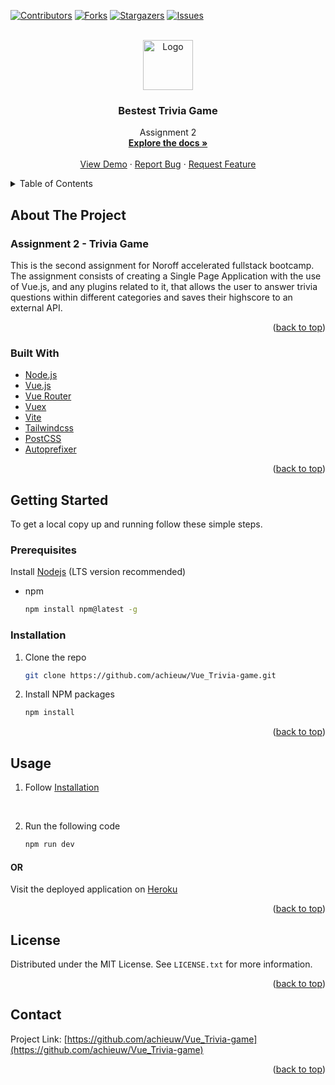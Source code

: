 <div id="top"></div>
<!--
*** Thanks for checking out the Best-README-Template. If you have a suggestion
*** that would make this better, please fork the repo and create a pull request
*** or simply open an issue with the tag "enhancement".
*** Don't forget to give the project a star!
*** Thanks again! Now go create something AMAZING! :D
-->



<!-- PROJECT SHIELDS -->
<!--
*** I'm using markdown "reference style" links for readability.
*** Reference links are enclosed in brackets [ ] instead of parentheses ( ).
*** See the bottom of this document for the declaration of the reference variables
*** for contributors-url, forks-url, etc. This is an optional, concise syntax you may use.
*** https://www.markdownguide.org/basic-syntax/#reference-style-links
-->
[![Contributors][contributors-shield]][contributors-url]
[![Forks][forks-shield]][forks-url]
[![Stargazers][stars-shield]][stars-url]
[![Issues][issues-shield]][issues-url]
<!--[![MIT License][license-shield]][license-url]-->



<!-- PROJECT LOGO -->
<br />
<div align="center">
  <a href="https://github.com/achieuw/Vue_Trivia-game">
    <img src="https://vuejs.org/images/logo.svg" alt="Logo" width="80" height="80">
  </a>

<h3 align="center">Bestest Trivia Game</h3>

  <p align="center">
    Assignment 2
    <br />
    <a href="https://github.com/achieuw/Vue_Trivia-game"><strong>Explore the docs »</strong></a>
    <br />
    <br />
    <a href="https://frozen-ocean-72965.herokuapp.com/">View Demo</a>
    ·
    <a href="https://github.com/achieuw/Vue_Trivia-game/issues">Report Bug</a>
    ·
    <a href="https://github.com/achieuw/Vue_Trivia-game/issues">Request Feature</a>
  </p>
</div>



<!-- TABLE OF CONTENTS -->
<details>
  <summary>Table of Contents</summary>
  <ol>
    <li>
      <a href="#about-the-project">About The Project</a>
      <ul>
        <li><a href="#built-with">Built With</a></li>
      </ul>
    </li>
    <li>
      <a href="#getting-started">Getting Started</a>
      <ul>
        <li><a href="#prerequisites">Prerequisites</a></li>
        <li><a href="#installation">Installation</a></li>
      </ul>
    </li>
    <li><a href="#usage">Usage</a></li>
    <!-- <li><a href="#roadmap">Roadmap</a></li> -->
    <!-- <li><a href="#contributing">Contributing</a></li> -->
    <li><a href="#license">License</a></li>
    <li><a href="#contact">Contact</a></li>
<!--     <li><a href="#acknowledgments">Acknowledgments</a></li> -->
  </ol>
</details>



<!-- ABOUT THE PROJECT -->
## About The Project

<!--[![Product Name Screen Shot][product-screenshot]](https://example.com)-->

### Assignment 2 - Trivia Game

This is the second assignment for Noroff accelerated fullstack bootcamp.
The assignment consists of creating a Single Page Application with the use of Vue.js, and any plugins related to it, that allows the user to answer trivia questions within different categories and saves their highscore to an external API.


<p align="right">(<a href="#top">back to top</a>)</p>



### Built With

* [Node.js](https://nodejs.org/en/)
* [Vue.js](https://vuejs.org/)
* [Vue Router](https://router.vuejs.org/)
* [Vuex](https://vuex.vuejs.org/)
* [Vite](https://vitejs.dev/)
* [Tailwindcss](https://tailwindcss.com/)
* [PostCSS](https://postcss.org/)
* [Autoprefixer](https://autoprefixer.github.io/)

<p align="right">(<a href="#top">back to top</a>)</p>



<!-- GETTING STARTED -->
## Getting Started

To get a local copy up and running follow these simple steps.

### Prerequisites
Install [Nodejs](https://nodejs.org/en/) (LTS version recommended)
* npm
  ```sh
  npm install npm@latest -g
  ```

### Installation

1. Clone the repo
   ```sh
   git clone https://github.com/achieuw/Vue_Trivia-game.git
   ```
2. Install NPM packages
   ```sh
   npm install
   ```

<p align="right">(<a href="#top">back to top</a>)</p>



<!-- USAGE EXAMPLES -->
## Usage

1. Follow <a href="#installation">Installation</a>

<br>

2. Run the following code
    ```sh
    npm run dev
    ```

#### OR

Visit the deployed application on <a href="https://frozen-ocean-72965.herokuapp.com/">Heroku</a>
  

<!-- _For more examples, please refer to the [Documentation](https://example.com)_ -->

<p align="right">(<a href="#top">back to top</a>)</p>



<!-- ROADMAP
## Roadmap

- [ ] Feature 1
- [ ] Feature 2
- [ ] Feature 3
    - [ ] Nested Feature

See the [open issues](https://github.com/achieuw/Vue_Trivia-game/issues) for a full list of proposed features (and known issues).

<p align="right">(<a href="#top">back to top</a>)</p> -->



<!-- CONTRIBUTING -->
<!-- ## Contributing

Contributions are what make the open source community such an amazing place to learn, inspire, and create. Any contributions you make are **greatly appreciated**.

If you have a suggestion that would make this better, please fork the repo and create a pull request. You can also simply open an issue with the tag "enhancement".
Don't forget to give the project a star! Thanks again!

1. Fork the Project
2. Create your Feature Branch (`git checkout -b feature/AmazingFeature`)
3. Commit your Changes (`git commit -m 'Add some AmazingFeature'`)
4. Push to the Branch (`git push origin feature/AmazingFeature`)
5. Open a Pull Request

<p align="right">(<a href="#top">back to top</a>)</p> -->



<!-- LICENSE -->
## License

Distributed under the MIT License. See `LICENSE.txt` for more information.

<p align="right">(<a href="#top">back to top</a>)</p>



<!-- CONTACT -->
## Contact

Project Link: [https://github.com/achieuw/Vue_Trivia-game](https://github.com/achieuw/Vue_Trivia-game)

<p align="right">(<a href="#top">back to top</a>)</p>



<!-- ACKNOWLEDGMENTS -->
<!-- ## Acknowledgments

* []()
* []()
* []()

<p align="right">(<a href="#top">back to top</a>)</p> -->



<!-- MARKDOWN LINKS & IMAGES -->
<!-- https://www.markdownguide.org/basic-syntax/#reference-style-links -->
[contributors-shield]: https://img.shields.io/github/contributors/achieuw/Vue_Trivia-game.svg?style=for-the-badge
[contributors-url]: https://github.com/achieuw/Vue_Trivia-game/graphs/contributors
[forks-shield]: https://img.shields.io/github/forks/achieuw/Vue_Trivia-game.svg?style=for-the-badge
[forks-url]: https://github.com/achieuw/Vue_Trivia-game/network/members
[stars-shield]: https://img.shields.io/github/stars/achieuw/Vue_Trivia-game.svg?style=for-the-badge
[stars-url]: https://github.com/achieuw/Vue_Trivia-game/stargazers
[issues-shield]: https://img.shields.io/github/issues/achieuw/Vue_Trivia-game.svg?style=for-the-badge
[issues-url]: https://github.com/achieuw/Vue_Trivia-game/issues
[license-shield]: https://img.shields.io/github/license/achieuw/Vue_Trivia-game.svg?style=for-the-badge
[license-url]: https://github.com/achieuw/Vue_Trivia-game/blob/master/LICENSE.txt
[linkedin-shield]: https://img.shields.io/badge/-LinkedIn-black.svg?style=for-the-badge&logo=linkedin&colorB=555
[linkedin-url]: https://linkedin.com/in/linkedin_username
[product-screenshot]: images/screenshot.png
